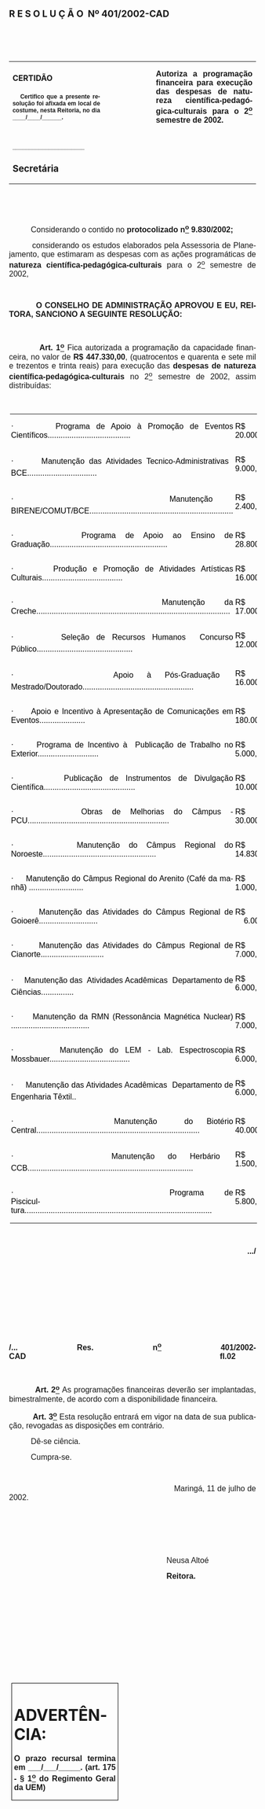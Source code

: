 <body lang=PT-BR style='tab-interval:35.4pt'>

<div class=Section1>

<h1 style='text-align:justify'><span style='font-size:14.0pt;mso-bidi-font-size:
10.0pt'><![if !supportEmptyParas]>&nbsp;<![endif]><o:p></o:p></span></h1>

<h1><span style='font-size:14.0pt;mso-bidi-font-size:10.0pt'>R E S O L U Ç Ã
O<span style="mso-spacerun: yes">  </span>Nº 401/2002-CAD<o:p></o:p></span></h1>

<p class=MsoNormal style='text-align:justify'><span style='font-size:12.0pt;
mso-bidi-font-size:10.0pt;font-family:Arial;mso-bidi-font-family:"Times New Roman"'><![if !supportEmptyParas]>&nbsp;<![endif]><o:p></o:p></span></p>

<p class=MsoNormal style='text-align:justify'><span style='font-size:12.0pt;
mso-bidi-font-size:10.0pt;font-family:Arial;mso-bidi-font-family:"Times New Roman"'><![if !supportEmptyParas]>&nbsp;<![endif]><o:p></o:p></span></p>

<table border=0 cellspacing=0 cellpadding=0 style='border-collapse:collapse;
 mso-padding-alt:0cm 5.4pt 0cm 5.4pt'>
 <tr>
  <td width=245 valign=top style='width:147.15pt;padding:0cm 5.4pt 0cm 5.4pt'>
  <h4>CERTIDÃO</h4>
  <p class=MsoNormal style='text-align:justify'><b style='mso-bidi-font-weight:
  normal'><span style='font-size:9.0pt;mso-bidi-font-size:10.0pt;font-family:
  Arial;mso-bidi-font-family:"Times New Roman"'><span style="mso-spacerun:
  yes">   </span>Certifico que a presente resolução foi afixada em local de
  costume, nesta Reitoria, no dia ____/____/______.<o:p></o:p></span></b></p>
  <p class=MsoNormal style='text-align:justify'><b style='mso-bidi-font-weight:
  normal'><span style='font-size:9.0pt;mso-bidi-font-size:10.0pt;font-family:
  Arial;mso-bidi-font-family:"Times New Roman"'><![if !supportEmptyParas]>&nbsp;<![endif]><o:p></o:p></span></b></p>
  <p class=MsoNormal style='text-align:justify'><b style='mso-bidi-font-weight:
  normal'><span style='font-size:9.0pt;mso-bidi-font-size:10.0pt;font-family:
  Arial;mso-bidi-font-family:"Times New Roman"'>______________________<o:p></o:p></span></b></p>
  <h3>Secretária</h3>
  </td>
  <td width=165 valign=top style='width:99.25pt;padding:0cm 5.4pt 0cm 5.4pt'>
  <p class=MsoNormal style='margin-right:-5.4pt;text-align:justify'><![if !supportEmptyParas]>&nbsp;<![endif]><span
  style='font-size:11.0pt;mso-bidi-font-size:10.0pt;font-family:Arial;
  mso-bidi-font-family:"Times New Roman"'><o:p></o:p></span></p>
  </td>
  <td width=354 valign=top style='width:212.6pt;padding:0cm 5.4pt 0cm 5.4pt'>
  <p class=MsoNormal style='text-align:justify'><b style='mso-bidi-font-weight:
  normal'><span style='font-size:12.0pt;mso-bidi-font-size:10.0pt;font-family:
  Arial;mso-bidi-font-family:"Times New Roman"'>Autoriza a programação
  financeira para execução das despesas de natureza
  científica-pedagógica-culturais para o 2<u><sup>o</sup></u> semestre de 2002.<o:p></o:p></span></b></p>
  </td>
 </tr>
</table>

<p class=MsoNormal style='text-align:justify'><span style='font-size:12.0pt;
mso-bidi-font-size:10.0pt;font-family:Arial;mso-bidi-font-family:"Times New Roman"'><![if !supportEmptyParas]>&nbsp;<![endif]><o:p></o:p></span></p>

<p class=MsoNormal style='text-align:justify'><span style='font-size:12.0pt;
mso-bidi-font-size:10.0pt;font-family:Arial;mso-bidi-font-family:"Times New Roman"'><![if !supportEmptyParas]>&nbsp;<![endif]><o:p></o:p></span></p>

<p class=MsoNormal style='text-align:justify'><span style='font-size:12.0pt;
mso-bidi-font-size:10.0pt;font-family:Arial;mso-bidi-font-family:"Times New Roman"'><span
style='mso-tab-count:1'>          </span>Considerando o contido no <b
style='mso-bidi-font-weight:normal'>protocolizado n<u><sup>o</sup></u>
9.830/2002;<o:p></o:p></b></span></p>

<p class=MsoNormal style='text-align:justify;text-indent:35.4pt'><span
style='font-size:12.0pt;mso-bidi-font-size:10.0pt;font-family:Arial;mso-bidi-font-family:
"Times New Roman"'>considerando os estudos elaborados pela Assessoria de
Planejamento, que estimaram as despesas com as ações programáticas de <b
style='mso-bidi-font-weight:normal'>natureza científica-pedagógica-culturais</b>
para o 2<u><sup>o</sup></u> semestre de 2002,<o:p></o:p></span></p>

<p class=MsoNormal style='text-align:justify'><span style='font-size:12.0pt;
mso-bidi-font-size:10.0pt;font-family:Arial;mso-bidi-font-family:"Times New Roman"'><![if !supportEmptyParas]>&nbsp;<![endif]><o:p></o:p></span></p>

<p class=MsoNormal style='text-align:justify'><span style='font-size:12.0pt;
mso-bidi-font-size:10.0pt;font-family:Arial;mso-bidi-font-family:"Times New Roman"'><span
style='mso-tab-count:1'>          </span><b style='mso-bidi-font-weight:normal'>O
CONSELHO DE ADMINISTRAÇÃO APROVOU E EU, REITORA, SANCIONO A SEGUINTE RESOLUÇÃO:<o:p></o:p></b></span></p>

<p class=MsoNormal style='text-align:justify'><b style='mso-bidi-font-weight:
normal'><span style='font-size:12.0pt;mso-bidi-font-size:10.0pt;font-family:
Arial;mso-bidi-font-family:"Times New Roman"'><![if !supportEmptyParas]>&nbsp;<![endif]><o:p></o:p></span></b></p>

<p class=MsoNormal style='text-align:justify'><span style='font-size:12.0pt;
mso-bidi-font-size:10.0pt;font-family:Arial;mso-bidi-font-family:"Times New Roman"'><span
style='mso-tab-count:1'>          </span><b style='mso-bidi-font-weight:normal'>Art.
1<u><sup>o</sup></u></b> Fica autorizada a programação da capacidade
financeira, no valor de <b style='mso-bidi-font-weight:normal'>R$ 447.330,00</b>,
(quatrocentos e quarenta e sete mil e trezentos e trinta reais) para execução
das <b style='mso-bidi-font-weight:normal'>despesas de natureza
científica-pedagógica-culturais</b> no 2<u><sup>o</sup></u> semestre de 2002,
assim distribuídas:<o:p></o:p></span></p>

<p class=MsoNormal style='text-align:justify'><span style='font-size:12.0pt;
mso-bidi-font-size:10.0pt;font-family:Arial;mso-bidi-font-family:"Times New Roman"'><![if !supportEmptyParas]>&nbsp;<![endif]><o:p></o:p></span></p>

<table border=0 cellspacing=0 cellpadding=0 style='margin-left:1.5pt;
 border-collapse:collapse;mso-padding-alt:0cm 1.5pt 0cm 1.5pt'>
 <tr>
  <td width=626 valign=top style='width:375.65pt;padding:0cm 1.5pt 0cm 1.5pt'>
  <p class=MsoNormal style='margin-left:0cm;text-align:justify;text-indent:
  0cm;mso-list:l12 level1 lfo26;tab-stops:list 18.0pt'><![if !supportLists]><span
  style='font-family:Symbol;color:black;layout-grid-mode:line'>·<span
  style='font:7.0pt "Times New Roman"'>&nbsp;&nbsp;&nbsp;&nbsp;&nbsp;&nbsp;&nbsp;
  </span></span><![endif]><span style='font-family:Arial;mso-bidi-font-family:
  "Times New Roman";color:black;layout-grid-mode:line'>Programa de Apoio à
  Promoção de Eventos Científicos......................................<o:p></o:p></span></p>
  </td>
  <td width=118 valign=top style='width:70.9pt;padding:0cm 1.5pt 0cm 1.5pt'>
  <p class=MsoNormal style='text-align:justify'><span style='font-family:Arial;
  mso-bidi-font-family:"Times New Roman";color:black;layout-grid-mode:line'>R$<span
  style="mso-spacerun: yes">   </span>20.000,00 <o:p></o:p></span></p>
  </td>
 </tr>
 <tr>
  <td width=626 valign=top style='width:375.65pt;padding:0cm 1.5pt 0cm 1.5pt'>
  <p class=MsoNormal style='margin-left:0cm;text-align:justify;text-indent:
  0cm;mso-list:l12 level1 lfo26;tab-stops:list 18.0pt'><![if !supportLists]><span
  style='font-family:Symbol;color:black;layout-grid-mode:line'>·<span
  style='font:7.0pt "Times New Roman"'>&nbsp;&nbsp;&nbsp;&nbsp;&nbsp;&nbsp;&nbsp;
  </span></span><![endif]><span style='font-family:Arial;mso-bidi-font-family:
  "Times New Roman";color:black;layout-grid-mode:line'>Manutenção das
  Atividades Tecnico-Administrativas  BCE................................<o:p></o:p></span></p>
  </td>
  <td width=118 valign=top style='width:70.9pt;padding:0cm 1.5pt 0cm 1.5pt'>
  <p class=MsoNormal style='text-align:justify'><span style='font-family:Arial;
  mso-bidi-font-family:"Times New Roman";color:black;layout-grid-mode:line'>R$<span
  style="mso-spacerun: yes">     </span>9.000,00 <o:p></o:p></span></p>
  </td>
 </tr>
 <tr>
  <td width=626 valign=top style='width:375.65pt;padding:0cm 1.5pt 0cm 1.5pt'>
  <p class=MsoNormal style='margin-left:0cm;text-align:justify;text-indent:
  0cm;mso-list:l12 level1 lfo26;tab-stops:list 18.0pt'><![if !supportLists]><span
  style='font-family:Symbol;color:black;layout-grid-mode:line'>·<span
  style='font:7.0pt "Times New Roman"'>&nbsp;&nbsp;&nbsp;&nbsp;&nbsp;&nbsp;&nbsp;
  </span></span><![endif]><span style='font-family:Arial;mso-bidi-font-family:
  "Times New Roman";color:black;layout-grid-mode:line'>Manutenção  BIRENE/COMUT/BCE..................................................................<o:p></o:p></span></p>
  </td>
  <td width=118 valign=top style='width:70.9pt;padding:0cm 1.5pt 0cm 1.5pt'>
  <p class=MsoNormal style='text-align:justify'><span style='font-family:Arial;
  mso-bidi-font-family:"Times New Roman";color:black;layout-grid-mode:line'>R$<span
  style="mso-spacerun: yes">     </span>2.400,00 <o:p></o:p></span></p>
  </td>
 </tr>
 <tr>
  <td width=626 valign=top style='width:375.65pt;padding:0cm 1.5pt 0cm 1.5pt'>
  <p class=MsoNormal style='margin-left:0cm;text-align:justify;text-indent:
  0cm;mso-list:l12 level1 lfo26;tab-stops:list 18.0pt'><![if !supportLists]><span
  style='font-family:Symbol;color:black;layout-grid-mode:line'>·<span
  style='font:7.0pt "Times New Roman"'>&nbsp;&nbsp;&nbsp;&nbsp;&nbsp;&nbsp;&nbsp;
  </span></span><![endif]><span style='font-family:Arial;mso-bidi-font-family:
  "Times New Roman";color:black;layout-grid-mode:line'>Programa de Apoio ao
  Ensino de Graduação......................................................<o:p></o:p></span></p>
  </td>
  <td width=118 valign=top style='width:70.9pt;padding:0cm 1.5pt 0cm 1.5pt'>
  <p class=MsoNormal style='text-align:justify'><span style='font-family:Arial;
  mso-bidi-font-family:"Times New Roman";color:black;layout-grid-mode:line'>R$<span
  style="mso-spacerun: yes">   </span>28.800,00 <o:p></o:p></span></p>
  </td>
 </tr>
 <tr>
  <td width=626 valign=top style='width:375.65pt;padding:0cm 1.5pt 0cm 1.5pt'>
  <p class=MsoNormal style='margin-left:0cm;text-align:justify;text-indent:
  0cm;mso-list:l12 level1 lfo26;tab-stops:list 18.0pt'><![if !supportLists]><span
  style='font-family:Symbol;color:black;layout-grid-mode:line'>·<span
  style='font:7.0pt "Times New Roman"'>&nbsp;&nbsp;&nbsp;&nbsp;&nbsp;&nbsp;&nbsp;
  </span></span><![endif]><span style='font-family:Arial;mso-bidi-font-family:
  "Times New Roman";color:black;layout-grid-mode:line'>Produção e Promoção de
  Atividades Artísticas Culturais.....................................<o:p></o:p></span></p>
  </td>
  <td width=118 valign=top style='width:70.9pt;padding:0cm 1.5pt 0cm 1.5pt'>
  <p class=MsoNormal style='text-align:justify'><span style='font-family:Arial;
  mso-bidi-font-family:"Times New Roman";color:black;layout-grid-mode:line'>R$<span
  style="mso-spacerun: yes">   </span>16.000,00 <o:p></o:p></span></p>
  </td>
 </tr>
 <tr>
  <td width=626 valign=top style='width:375.65pt;padding:0cm 1.5pt 0cm 1.5pt'>
  <p class=MsoNormal style='margin-left:0cm;text-align:justify;text-indent:
  0cm;mso-list:l12 level1 lfo26;tab-stops:list 18.0pt'><![if !supportLists]><span
  style='font-family:Symbol;color:black;layout-grid-mode:line'>·<span
  style='font:7.0pt "Times New Roman"'>&nbsp;&nbsp;&nbsp;&nbsp;&nbsp;&nbsp;&nbsp;
  </span></span><![endif]><span style='font-family:Arial;mso-bidi-font-family:
  "Times New Roman";color:black;layout-grid-mode:line'>Manutenção da Creche.........................................................................................<o:p></o:p></span></p>
  </td>
  <td width=118 valign=top style='width:70.9pt;padding:0cm 1.5pt 0cm 1.5pt'>
  <p class=MsoNormal style='text-align:justify'><span style='font-family:Arial;
  mso-bidi-font-family:"Times New Roman";color:black;layout-grid-mode:line'>R$<span
  style="mso-spacerun: yes">   </span>17.000,00 <o:p></o:p></span></p>
  </td>
 </tr>
 <tr>
  <td width=626 valign=top style='width:375.65pt;padding:0cm 1.5pt 0cm 1.5pt'>
  <p class=MsoNormal style='margin-left:0cm;text-align:justify;text-indent:
  0cm;mso-list:l12 level1 lfo26;tab-stops:list 18.0pt'><![if !supportLists]><span
  style='font-family:Symbol;color:black;layout-grid-mode:line'>·<span
  style='font:7.0pt "Times New Roman"'>&nbsp;&nbsp;&nbsp;&nbsp;&nbsp;&nbsp;&nbsp;
  </span></span><![endif]><span style='font-family:Arial;mso-bidi-font-family:
  "Times New Roman";color:black;layout-grid-mode:line'>Seleção de Recursos
  Humanos  Concurso Público............................................<o:p></o:p></span></p>
  </td>
  <td width=118 valign=top style='width:70.9pt;padding:0cm 1.5pt 0cm 1.5pt'>
  <p class=MsoNormal style='text-align:justify'><span style='font-family:Arial;
  mso-bidi-font-family:"Times New Roman";color:black;layout-grid-mode:line'>R$<span
  style="mso-spacerun: yes">   </span>12.000,00 <o:p></o:p></span></p>
  </td>
 </tr>
 <tr>
  <td width=626 valign=top style='width:375.65pt;padding:0cm 1.5pt 0cm 1.5pt'>
  <p class=MsoNormal style='margin-left:0cm;text-align:justify;text-indent:
  0cm;mso-list:l12 level1 lfo26;tab-stops:list 18.0pt'><![if !supportLists]><span
  style='font-family:Symbol;color:black;layout-grid-mode:line'>·<span
  style='font:7.0pt "Times New Roman"'>&nbsp;&nbsp;&nbsp;&nbsp;&nbsp;&nbsp;&nbsp;
  </span></span><![endif]><span style='font-family:Arial;mso-bidi-font-family:
  "Times New Roman";color:black;layout-grid-mode:line'>Apoio à Pós-Graduação 
  Mestrado/Doutorado...................................................<o:p></o:p></span></p>
  </td>
  <td width=118 valign=top style='width:70.9pt;padding:0cm 1.5pt 0cm 1.5pt'>
  <p class=MsoNormal style='text-align:justify'><span style='font-family:Arial;
  mso-bidi-font-family:"Times New Roman";color:black;layout-grid-mode:line'>R$<span
  style="mso-spacerun: yes">   </span>16.000,00 <o:p></o:p></span></p>
  </td>
 </tr>
 <tr>
  <td width=626 valign=top style='width:375.65pt;padding:0cm 1.5pt 0cm 1.5pt'>
  <p class=MsoNormal style='margin-left:0cm;text-align:justify;text-indent:
  0cm;mso-list:l12 level1 lfo26;tab-stops:list 18.0pt'><![if !supportLists]><span
  style='font-family:Symbol;color:black;layout-grid-mode:line'>·<span
  style='font:7.0pt "Times New Roman"'>&nbsp;&nbsp;&nbsp;&nbsp;&nbsp;&nbsp;&nbsp;
  </span></span><![endif]><span style='font-family:Arial;mso-bidi-font-family:
  "Times New Roman";color:black;layout-grid-mode:line'>Apoio e Incentivo à
  Apresentação de Comunicações em Eventos.....................<o:p></o:p></span></p>
  </td>
  <td width=118 valign=top style='width:70.9pt;padding:0cm 1.5pt 0cm 1.5pt'>
  <p class=MsoNormal style='text-align:justify'><span style='font-family:Arial;
  mso-bidi-font-family:"Times New Roman";color:black;layout-grid-mode:line'>R$
  180.000,00 <o:p></o:p></span></p>
  </td>
 </tr>
 <tr>
  <td width=626 valign=top style='width:375.65pt;padding:0cm 1.5pt 0cm 1.5pt'>
  <p class=MsoNormal style='margin-left:0cm;text-align:justify;text-indent:
  0cm;mso-list:l12 level1 lfo26;tab-stops:list 18.0pt'><![if !supportLists]><span
  style='font-family:Symbol;color:black;layout-grid-mode:line'>·<span
  style='font:7.0pt "Times New Roman"'>&nbsp;&nbsp;&nbsp;&nbsp;&nbsp;&nbsp;&nbsp;
  </span></span><![endif]><span style='font-family:Arial;mso-bidi-font-family:
  "Times New Roman";color:black;layout-grid-mode:line'>Programa de Incentivo
  à<span style="mso-spacerun: yes">  </span>Publicação de Trabalho no Exterior............................<o:p></o:p></span></p>
  </td>
  <td width=118 valign=top style='width:70.9pt;padding:0cm 1.5pt 0cm 1.5pt'>
  <p class=MsoNormal style='text-align:justify'><span style='font-family:Arial;
  mso-bidi-font-family:"Times New Roman";color:black;layout-grid-mode:line'>R$<span
  style="mso-spacerun: yes">     </span>5.000,00 <o:p></o:p></span></p>
  </td>
 </tr>
 <tr>
  <td width=626 valign=top style='width:375.65pt;padding:0cm 1.5pt 0cm 1.5pt'>
  <p class=MsoNormal style='margin-left:0cm;text-align:justify;text-indent:
  0cm;mso-list:l12 level1 lfo26;tab-stops:list 18.0pt'><![if !supportLists]><span
  style='font-family:Symbol;color:black;layout-grid-mode:line'>·<span
  style='font:7.0pt "Times New Roman"'>&nbsp;&nbsp;&nbsp;&nbsp;&nbsp;&nbsp;&nbsp;
  </span></span><![endif]><span style='font-family:Arial;mso-bidi-font-family:
  "Times New Roman";color:black;layout-grid-mode:line'>Publicação de Instrumentos
  de Divulgação Científica..........................................<o:p></o:p></span></p>
  </td>
  <td width=118 valign=top style='width:70.9pt;padding:0cm 1.5pt 0cm 1.5pt'>
  <p class=MsoNormal style='text-align:justify'><span style='font-family:Arial;
  mso-bidi-font-family:"Times New Roman";color:black;layout-grid-mode:line'>R$<span
  style="mso-spacerun: yes">   </span>10.000,00 <o:p></o:p></span></p>
  </td>
 </tr>
 <tr>
  <td width=626 valign=top style='width:375.65pt;padding:0cm 1.5pt 0cm 1.5pt'>
  <p class=MsoNormal style='margin-left:0cm;text-align:justify;text-indent:
  0cm;mso-list:l12 level1 lfo26;tab-stops:list 18.0pt'><![if !supportLists]><span
  style='font-family:Symbol;color:black;layout-grid-mode:line'>·<span
  style='font:7.0pt "Times New Roman"'>&nbsp;&nbsp;&nbsp;&nbsp;&nbsp;&nbsp;&nbsp;
  </span></span><![endif]><span style='font-family:Arial;mso-bidi-font-family:
  "Times New Roman";color:black;layout-grid-mode:line'>Obras de Melhorias do
  Câmpus - PCU.................................................................<o:p></o:p></span></p>
  </td>
  <td width=118 valign=top style='width:70.9pt;padding:0cm 1.5pt 0cm 1.5pt'>
  <p class=MsoNormal style='text-align:justify'><span style='font-family:Arial;
  mso-bidi-font-family:"Times New Roman";color:black;layout-grid-mode:line'>R$<span
  style="mso-spacerun: yes">   </span>30.000,00 <o:p></o:p></span></p>
  </td>
 </tr>
 <tr>
  <td width=626 valign=top style='width:375.65pt;padding:0cm 1.5pt 0cm 1.5pt'>
  <p class=MsoNormal style='margin-left:0cm;text-align:justify;text-indent:
  0cm;mso-list:l12 level1 lfo26;tab-stops:list 18.0pt'><![if !supportLists]><span
  style='font-family:Symbol;color:black;layout-grid-mode:line'>·<span
  style='font:7.0pt "Times New Roman"'>&nbsp;&nbsp;&nbsp;&nbsp;&nbsp;&nbsp;&nbsp;
  </span></span><![endif]><span style='font-family:Arial;mso-bidi-font-family:
  "Times New Roman";color:black;layout-grid-mode:line'>Manutenção do Câmpus
  Regional do Noroeste....................................................<o:p></o:p></span></p>
  </td>
  <td width=118 valign=top style='width:70.9pt;padding:0cm 1.5pt 0cm 1.5pt'>
  <p class=MsoNormal style='text-align:justify'><span style='font-family:Arial;
  mso-bidi-font-family:"Times New Roman";color:black;layout-grid-mode:line'>R$<span
  style="mso-spacerun: yes">   </span>14.830,00 <o:p></o:p></span></p>
  </td>
 </tr>
 <tr>
  <td width=626 valign=top style='width:375.65pt;padding:0cm 1.5pt 0cm 1.5pt'>
  <p class=MsoNormal style='margin-left:0cm;text-align:justify;text-indent:
  0cm;mso-list:l12 level1 lfo26;tab-stops:list 18.0pt'><![if !supportLists]><span
  style='font-family:Symbol;color:black;layout-grid-mode:line'>·<span
  style='font:7.0pt "Times New Roman"'>&nbsp;&nbsp;&nbsp;&nbsp;&nbsp;&nbsp;&nbsp;
  </span></span><![endif]><span style='font-family:Arial;mso-bidi-font-family:
  "Times New Roman";color:black;layout-grid-mode:line'>Manutenção do Câmpus
  Regional do Arenito (Café da manhã) .........................<o:p></o:p></span></p>
  </td>
  <td width=118 valign=top style='width:70.9pt;padding:0cm 1.5pt 0cm 1.5pt'>
  <p class=MsoNormal style='text-align:justify'><span style='font-family:Arial;
  mso-bidi-font-family:"Times New Roman";color:black;layout-grid-mode:line'>R$<span
  style="mso-spacerun: yes">     </span>1.000,00 <o:p></o:p></span></p>
  </td>
 </tr>
 <tr>
  <td width=626 valign=top style='width:375.65pt;padding:0cm 1.5pt 0cm 1.5pt'>
  <p class=MsoNormal style='margin-left:0cm;text-align:justify;text-indent:
  0cm;mso-list:l12 level1 lfo26;tab-stops:list 18.0pt'><![if !supportLists]><span
  style='font-family:Symbol;color:black;layout-grid-mode:line'>·<span
  style='font:7.0pt "Times New Roman"'>&nbsp;&nbsp;&nbsp;&nbsp;&nbsp;&nbsp;&nbsp;
  </span></span><![endif]><span style='font-family:Arial;mso-bidi-font-family:
  "Times New Roman";color:black;layout-grid-mode:line'>Manutenção das
  Atividades do Câmpus Regional de Goioerê...........................<o:p></o:p></span></p>
  </td>
  <td width=118 valign=top style='width:70.9pt;padding:0cm 1.5pt 0cm 1.5pt'>
  <p class=MsoNormal style='text-align:justify'><span style='font-family:Arial;
  mso-bidi-font-family:"Times New Roman";color:black;layout-grid-mode:line'>R$ <span
  style="mso-spacerun: yes">    </span>6.000,00 <o:p></o:p></span></p>
  </td>
 </tr>
 <tr>
  <td width=626 valign=top style='width:375.65pt;padding:0cm 1.5pt 0cm 1.5pt'>
  <p class=MsoNormal style='margin-left:0cm;text-align:justify;text-indent:
  0cm;mso-list:l12 level1 lfo26;tab-stops:list 18.0pt'><![if !supportLists]><span
  style='font-family:Symbol;color:black;layout-grid-mode:line'>·<span
  style='font:7.0pt "Times New Roman"'>&nbsp;&nbsp;&nbsp;&nbsp;&nbsp;&nbsp;&nbsp;
  </span></span><![endif]><span style='font-family:Arial;mso-bidi-font-family:
  "Times New Roman";color:black;layout-grid-mode:line'>Manutenção das
  Atividades do Câmpus Regional de Cianorte.............................<o:p></o:p></span></p>
  </td>
  <td width=118 valign=top style='width:70.9pt;padding:0cm 1.5pt 0cm 1.5pt'>
  <p class=MsoNormal style='text-align:justify'><span style='font-family:Arial;
  mso-bidi-font-family:"Times New Roman";color:black;layout-grid-mode:line'>R$<span
  style="mso-spacerun: yes">     </span>7.000,00 <o:p></o:p></span></p>
  </td>
 </tr>
 <tr>
  <td width=626 valign=top style='width:375.65pt;padding:0cm 1.5pt 0cm 1.5pt'>
  <p class=MsoNormal style='margin-left:0cm;text-align:justify;text-indent:
  0cm;mso-list:l12 level1 lfo26;tab-stops:list 18.0pt'><![if !supportLists]><span
  style='font-family:Symbol;color:black;layout-grid-mode:line'>·<span
  style='font:7.0pt "Times New Roman"'>&nbsp;&nbsp;&nbsp;&nbsp;&nbsp;&nbsp;&nbsp;
  </span></span><![endif]><span style='font-family:Arial;mso-bidi-font-family:
  "Times New Roman";color:black;layout-grid-mode:line'>Manutenção das<span
  style="mso-spacerun: yes">  </span>Atividades Acadêmicas  Departamento de
  Ciências...............<o:p></o:p></span></p>
  </td>
  <td width=118 valign=top style='width:70.9pt;padding:0cm 1.5pt 0cm 1.5pt'>
  <p class=MsoNormal style='text-align:justify'><span style='font-family:Arial;
  mso-bidi-font-family:"Times New Roman";color:black;layout-grid-mode:line'>R$<span
  style="mso-spacerun: yes">     </span>6.000,00 <o:p></o:p></span></p>
  </td>
 </tr>
 <tr>
  <td width=626 valign=top style='width:375.65pt;padding:0cm 1.5pt 0cm 1.5pt'>
  <p class=MsoNormal style='margin-left:0cm;text-align:justify;text-indent:
  0cm;mso-list:l12 level1 lfo26;tab-stops:list 18.0pt'><![if !supportLists]><span
  style='font-family:Symbol;color:black;layout-grid-mode:line'>·<span
  style='font:7.0pt "Times New Roman"'>&nbsp;&nbsp;&nbsp;&nbsp;&nbsp;&nbsp;&nbsp;
  </span></span><![endif]><span style='font-family:Arial;mso-bidi-font-family:
  "Times New Roman";color:black;layout-grid-mode:line'>Manutenção da RMN
  (Ressonância Magnética Nuclear) ....................................<o:p></o:p></span></p>
  </td>
  <td width=118 valign=top style='width:70.9pt;padding:0cm 1.5pt 0cm 1.5pt'>
  <p class=MsoNormal style='text-align:justify'><span style='font-family:Arial;
  mso-bidi-font-family:"Times New Roman";color:black;layout-grid-mode:line'>R$<span
  style="mso-spacerun: yes">     </span>7.000,00 <o:p></o:p></span></p>
  </td>
 </tr>
 <tr>
  <td width=626 valign=top style='width:375.65pt;padding:0cm 1.5pt 0cm 1.5pt'>
  <p class=MsoNormal style='margin-left:0cm;text-align:justify;text-indent:
  0cm;mso-list:l12 level1 lfo26;tab-stops:list 18.0pt'><![if !supportLists]><span
  style='font-family:Symbol;color:black;layout-grid-mode:line'>·<span
  style='font:7.0pt "Times New Roman"'>&nbsp;&nbsp;&nbsp;&nbsp;&nbsp;&nbsp;&nbsp;
  </span></span><![endif]><span style='font-family:Arial;mso-bidi-font-family:
  "Times New Roman";color:black;layout-grid-mode:line'>Manutenção do LEM - Lab.
  Espectroscopia Mossbauer.....................................<o:p></o:p></span></p>
  </td>
  <td width=118 valign=top style='width:70.9pt;padding:0cm 1.5pt 0cm 1.5pt'>
  <p class=MsoNormal style='text-align:justify'><span style='font-family:Arial;
  mso-bidi-font-family:"Times New Roman";color:black;layout-grid-mode:line'>R$<span
  style="mso-spacerun: yes">     </span>6.000,00 <o:p></o:p></span></p>
  </td>
 </tr>
 <tr>
  <td width=626 valign=top style='width:375.65pt;padding:0cm 1.5pt 0cm 1.5pt'>
  <p class=MsoNormal style='margin-left:0cm;text-align:justify;text-indent:
  0cm;mso-list:l12 level1 lfo26;tab-stops:list 18.0pt'><![if !supportLists]><span
  style='font-family:Symbol;color:black;layout-grid-mode:line'>·<span
  style='font:7.0pt "Times New Roman"'>&nbsp;&nbsp;&nbsp;&nbsp;&nbsp;&nbsp;&nbsp;
  </span></span><![endif]><span style='font-family:Arial;mso-bidi-font-family:
  "Times New Roman";color:black;layout-grid-mode:line'>Manutenção das
  Atividades Acadêmicas  Departamento de Engenharia Têxtil..<o:p></o:p></span></p>
  </td>
  <td width=118 valign=top style='width:70.9pt;padding:0cm 1.5pt 0cm 1.5pt'>
  <p class=MsoNormal style='text-align:justify'><span style='font-family:Arial;
  mso-bidi-font-family:"Times New Roman";color:black;layout-grid-mode:line'>R$<span
  style="mso-spacerun: yes">     </span>6.000,00 <o:p></o:p></span></p>
  </td>
 </tr>
 <tr>
  <td width=626 valign=top style='width:375.65pt;padding:0cm 1.5pt 0cm 1.5pt'>
  <p class=MsoNormal style='margin-left:0cm;text-align:justify;text-indent:
  0cm;mso-list:l12 level1 lfo26;tab-stops:list 18.0pt'><![if !supportLists]><span
  style='font-family:Symbol;color:black;layout-grid-mode:line'>·<span
  style='font:7.0pt "Times New Roman"'>&nbsp;&nbsp;&nbsp;&nbsp;&nbsp;&nbsp;&nbsp;
  </span></span><![endif]><span style='font-family:Arial;mso-bidi-font-family:
  "Times New Roman";color:black;layout-grid-mode:line'>Manutenção<span
  style="mso-spacerun: yes">  </span>do Biotério Central...........................................................................<o:p></o:p></span></p>
  </td>
  <td width=118 valign=top style='width:70.9pt;padding:0cm 1.5pt 0cm 1.5pt'>
  <p class=MsoNormal style='text-align:justify'><span style='font-family:Arial;
  mso-bidi-font-family:"Times New Roman";color:black;layout-grid-mode:line'>R$<span
  style="mso-spacerun: yes">   </span>40.000,00 <o:p></o:p></span></p>
  </td>
 </tr>
 <tr>
  <td width=626 valign=top style='width:375.65pt;padding:0cm 1.5pt 0cm 1.5pt'>
  <p class=MsoNormal style='margin-left:0cm;text-align:justify;text-indent:
  0cm;mso-list:l12 level1 lfo26;tab-stops:list 18.0pt'><![if !supportLists]><span
  style='font-family:Symbol;color:black;layout-grid-mode:line'>·<span
  style='font:7.0pt "Times New Roman"'>&nbsp;&nbsp;&nbsp;&nbsp;&nbsp;&nbsp;&nbsp;
  </span></span><![endif]><span style='font-family:Arial;mso-bidi-font-family:
  "Times New Roman";color:black;layout-grid-mode:line'>Manutenção do Herbário 
  CCB............................................................................<o:p></o:p></span></p>
  </td>
  <td width=118 valign=top style='width:70.9pt;padding:0cm 1.5pt 0cm 1.5pt'>
  <p class=MsoNormal style='text-align:justify'><span style='font-family:Arial;
  mso-bidi-font-family:"Times New Roman";color:black;layout-grid-mode:line'>R$<span
  style="mso-spacerun: yes">     </span>1.500,00<o:p></o:p></span></p>
  </td>
 </tr>
 <tr>
  <td width=626 valign=top style='width:375.65pt;padding:0cm 1.5pt 0cm 1.5pt'>
  <p class=MsoNormal style='margin-left:0cm;text-align:justify;text-indent:
  0cm;mso-list:l12 level1 lfo26;tab-stops:list 18.0pt'><![if !supportLists]><span
  style='font-family:Symbol;color:black;layout-grid-mode:line'>·<span
  style='font:7.0pt "Times New Roman"'>&nbsp;&nbsp;&nbsp;&nbsp;&nbsp;&nbsp;&nbsp;
  </span></span><![endif]><span style='font-family:Arial;mso-bidi-font-family:
  "Times New Roman";color:black;layout-grid-mode:line'>Programa de Piscicultura......................................................................................<o:p></o:p></span></p>
  </td>
  <td width=118 valign=top style='width:70.9pt;padding:0cm 1.5pt 0cm 1.5pt'>
  <p class=MsoNormal style='text-align:justify'><span style='font-family:Arial;
  mso-bidi-font-family:"Times New Roman";color:black;layout-grid-mode:line'>R$<span
  style="mso-spacerun: yes">     </span>5.800,00 <o:p></o:p></span></p>
  </td>
 </tr>
</table>

<p class=MsoNormal style='text-align:justify'><span style='font-size:12.0pt;
mso-bidi-font-size:10.0pt;font-family:Arial;mso-bidi-font-family:"Times New Roman"'><![if !supportEmptyParas]>&nbsp;<![endif]><o:p></o:p></span></p>

<p class=MsoNormal align=right style='text-align:right'><b style='mso-bidi-font-weight:
normal'><span style='font-size:12.0pt;mso-bidi-font-size:10.0pt;font-family:
Arial;mso-bidi-font-family:"Times New Roman"'>.../<o:p></o:p></span></b></p>

<p class=MsoNormal style='text-align:justify'><span style='font-size:12.0pt;
mso-bidi-font-size:10.0pt;font-family:Arial;mso-bidi-font-family:"Times New Roman"'><![if !supportEmptyParas]>&nbsp;<![endif]><o:p></o:p></span></p>

<p class=MsoNormal style='text-align:justify'><span style='font-size:12.0pt;
mso-bidi-font-size:10.0pt;font-family:Arial;mso-bidi-font-family:"Times New Roman"'><![if !supportEmptyParas]>&nbsp;<![endif]><o:p></o:p></span></p>

<p class=MsoNormal style='text-align:justify'><span style='font-size:12.0pt;
mso-bidi-font-size:10.0pt;font-family:Arial;mso-bidi-font-family:"Times New Roman"'><![if !supportEmptyParas]>&nbsp;<![endif]><o:p></o:p></span></p>

<p class=MsoNormal style='text-align:justify'><span style='font-size:12.0pt;
mso-bidi-font-size:10.0pt;font-family:Arial;mso-bidi-font-family:"Times New Roman"'><![if !supportEmptyParas]>&nbsp;<![endif]><o:p></o:p></span></p>

<p class=MsoNormal style='text-align:justify'><span style='font-size:12.0pt;
mso-bidi-font-size:10.0pt;font-family:Arial;mso-bidi-font-family:"Times New Roman"'><![if !supportEmptyParas]>&nbsp;<![endif]><o:p></o:p></span></p>

<p class=MsoNormal style='text-align:justify'><b style='mso-bidi-font-weight:
normal'><span style='font-size:12.0pt;mso-bidi-font-size:10.0pt;font-family:
Arial;mso-bidi-font-family:"Times New Roman"'>/... Res. n<u><sup>o</sup></u>
401/2002-CAD<span style='mso-tab-count:9'>                                                                                         </span>
fl.02<o:p></o:p></span></b></p>

<p class=MsoNormal style='text-align:justify'><span style='font-size:12.0pt;
mso-bidi-font-size:10.0pt;font-family:Arial;mso-bidi-font-family:"Times New Roman"'><![if !supportEmptyParas]>&nbsp;<![endif]><o:p></o:p></span></p>

<p class=MsoNormal style='text-align:justify'><span style='font-size:12.0pt;
mso-bidi-font-size:10.0pt;font-family:Arial;mso-bidi-font-family:"Times New Roman"'><span
style='mso-tab-count:1'>          </span><b style='mso-bidi-font-weight:normal'>Art.
2<u><sup>o</sup></u> </b>As programações financeiras deverão ser implantadas,
bimestralmente, de acordo com a disponibilidade financeira.<o:p></o:p></span></p>

<p class=MsoNormal style='text-align:justify'><span style='font-size:12.0pt;
mso-bidi-font-size:10.0pt;font-family:Arial;mso-bidi-font-family:"Times New Roman"'><span
style='mso-tab-count:1'>          </span><b style='mso-bidi-font-weight:normal'>Art.
3<u><sup>o</sup></u> </b>Esta resolução entrará em vigor na data de sua
publicação, revogadas as disposições em contrário.<o:p></o:p></span></p>

<p class=MsoNormal style='text-align:justify'><span style='font-size:12.0pt;
mso-bidi-font-size:10.0pt;font-family:Arial;mso-bidi-font-family:"Times New Roman"'><span
style='mso-tab-count:1'>          </span>Dê-se ciência.<o:p></o:p></span></p>

<p class=MsoNormal style='text-align:justify'><span style='font-size:12.0pt;
mso-bidi-font-size:10.0pt;font-family:Arial;mso-bidi-font-family:"Times New Roman"'><span
style='mso-tab-count:1'>          </span>Cumpra-se.<o:p></o:p></span></p>

<p class=MsoNormal style='text-align:justify'><span style='font-size:12.0pt;
mso-bidi-font-size:10.0pt;font-family:Arial;mso-bidi-font-family:"Times New Roman"'><![if !supportEmptyParas]>&nbsp;<![endif]><o:p></o:p></span></p>

<p class=MsoNormal style='text-align:justify'><span style='font-size:12.0pt;
mso-bidi-font-size:10.0pt;font-family:Arial;mso-bidi-font-family:"Times New Roman"'><span
style="mso-spacerun:
yes">                                                                      
</span>Maringá, 11 de julho de 2002.<o:p></o:p></span></p>

<p class=MsoNormal style='text-align:justify'><span style='font-size:12.0pt;
mso-bidi-font-size:10.0pt;font-family:Arial;mso-bidi-font-family:"Times New Roman"'><![if !supportEmptyParas]>&nbsp;<![endif]><o:p></o:p></span></p>

<p class=MsoNormal style='text-align:justify'><span style='font-size:12.0pt;
mso-bidi-font-size:10.0pt;font-family:Arial;mso-bidi-font-family:"Times New Roman"'><![if !supportEmptyParas]>&nbsp;<![endif]><o:p></o:p></span></p>

<p class=MsoNormal style='text-align:justify'><span style='font-size:12.0pt;
mso-bidi-font-size:10.0pt;font-family:Arial;mso-bidi-font-family:"Times New Roman"'><![if !supportEmptyParas]>&nbsp;<![endif]><o:p></o:p></span></p>

<p class=MsoNormal style='margin-left:241.0pt;text-align:justify'><span
style='font-size:12.0pt;mso-bidi-font-size:10.0pt;font-family:Arial;mso-bidi-font-family:
"Times New Roman"'>Neusa Altoé<o:p></o:p></span></p>

<p class=MsoNormal style='margin-left:241.0pt;text-align:justify'><b
style='mso-bidi-font-weight:normal'><span style='font-size:12.0pt;mso-bidi-font-size:
10.0pt;font-family:Arial;mso-bidi-font-family:"Times New Roman"'>Reitora.<o:p></o:p></span></b></p>

<p class=MsoNormal style='text-align:justify'><b style='mso-bidi-font-weight:
normal'><span style='font-size:12.0pt;mso-bidi-font-size:10.0pt;font-family:
Arial;mso-bidi-font-family:"Times New Roman"'><![if !supportEmptyParas]>&nbsp;<![endif]><o:p></o:p></span></b></p>

<p class=MsoNormal style='text-align:justify'><b style='mso-bidi-font-weight:
normal'><span style='font-size:12.0pt;mso-bidi-font-size:10.0pt;font-family:
Arial;mso-bidi-font-family:"Times New Roman"'><![if !supportEmptyParas]>&nbsp;<![endif]><o:p></o:p></span></b></p>

<p class=MsoNormal style='text-align:justify'><b style='mso-bidi-font-weight:
normal'><span style='font-size:12.0pt;mso-bidi-font-size:10.0pt;font-family:
Arial;mso-bidi-font-family:"Times New Roman"'><![if !supportEmptyParas]>&nbsp;<![endif]><o:p></o:p></span></b></p>

<p class=MsoNormal style='text-align:justify'><b style='mso-bidi-font-weight:
normal'><span style='font-size:12.0pt;mso-bidi-font-size:10.0pt;font-family:
Arial;mso-bidi-font-family:"Times New Roman"'><![if !supportEmptyParas]>&nbsp;<![endif]><o:p></o:p></span></b></p>

<p class=MsoNormal style='text-align:justify'><b style='mso-bidi-font-weight:
normal'><span style='font-size:12.0pt;mso-bidi-font-size:10.0pt;font-family:
Arial;mso-bidi-font-family:"Times New Roman"'><![if !supportEmptyParas]>&nbsp;<![endif]><o:p></o:p></span></b></p>

<p class=MsoNormal style='text-align:justify'><b style='mso-bidi-font-weight:
normal'><span style='font-size:12.0pt;mso-bidi-font-size:10.0pt;font-family:
Arial;mso-bidi-font-family:"Times New Roman"'><![if !supportEmptyParas]>&nbsp;<![endif]><o:p></o:p></span></b></p>

<table border=1 cellspacing=0 cellpadding=0 style='margin-left:3.5pt;
 border-collapse:collapse;border:none;mso-border-alt:solid windowtext .5pt;
 mso-padding-alt:0cm 3.5pt 0cm 3.5pt'>
 <tr>
  <td width=259 valign=top style='width:155.6pt;border:solid windowtext .5pt;
  padding:0cm 3.5pt 0cm 3.5pt'>
  <h1>ADVERTÊNCIA:</h1>
  <p class=MsoNormal style='text-align:justify'><b style='mso-bidi-font-weight:
  normal'><span style='font-family:Arial;mso-bidi-font-family:"Times New Roman"'>O
  prazo recursal termina em ___/___/_____. (art. 175 - § 1<u><sup>o</sup></u>
  do Regimento Geral da UEM)</span></b><span style='font-family:Arial;
  mso-bidi-font-family:"Times New Roman"'><o:p></o:p></span></p>
  </td>
 </tr>
</table>

<p class=MsoNormal style='text-align:justify'><b style='mso-bidi-font-weight:
normal'><span style='font-size:12.0pt;mso-bidi-font-size:10.0pt;font-family:
Arial;mso-bidi-font-family:"Times New Roman"'><![if !supportEmptyParas]>&nbsp;<![endif]><o:p></o:p></span></b></p>

</div>

</body>
